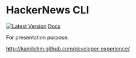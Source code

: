 HackerNews CLI
==============

[![Latest Version](https://img.shields.io/pypi/v/hackernews-cli.svg)](https://pypi.python.org/pypi/hackernews-cli/)
[Docs](http://pythonhosted.org//hackernews-cli/)

For presentation purpose.

http://kamilchm.github.com/developer-experience/
